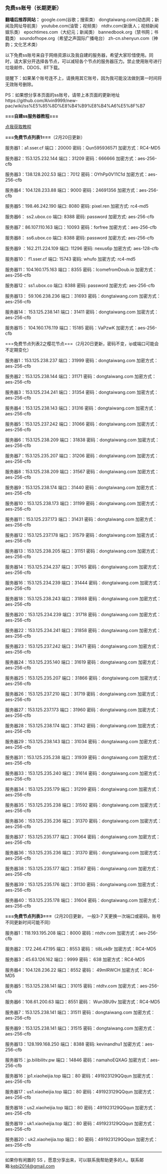 ### 免费ss账号（长期更新）

**翻墙后推荐网站：** google.com(谷歌；搜索类） dongtaiwang.com(动态网；新闻及网址导航类）  youtube.com(油管；视频类）  ntdtv.com(新唐人；视频新闻娱乐类）    epochtimes.com（大纪元；新闻类）   bannedbook.org（禁书网；书籍类）   soundofhope.org（希望之声国际广播电台）
    zh-cn.shenyun.com（神韵；文化艺术类）

以下免费ss账号来自于网络资源以及我自建的服务器，希望大家珍惜使用。同时，请大家分开选择各节点，可以减轻各个节点的服务器压力。禁止使用账号进行垃圾邮件、DDOS、BT下载。

提醒下：如果某个账号连不上，请换用其它账号，因为我可能没法做到第一时间将无效账号删除。

PS：如果想分享本页面的ss账号，请带上本页面的更新地址https://github.com/Alvin9999/new-pac/wiki/ss%E5%85%8D%E8%B4%B9%E8%B4%A6%E5%8F%B7


**===自建ss服务器教程===**

[点我获取教程](https://github.com/Alvin9999/new-pac/wiki/%E8%87%AA%E5%BB%BAss%E6%9C%8D%E5%8A%A1%E5%99%A8%E6%95%99%E7%A8%8B)

**===免费节点列表1===**（2月20日更新）

服务器1：a1.sser.cf 端口：20000 密码：Qun595936571 加密方式：RC4-MD5

服务器2：153.125.232.144  端口：31209  密码：666666 加密方式：aes-256-cfb

服务器3：138.128.202.53  端口：7012  密码：OYhPp0V11C1d 加密方式：aes-256-cfb

服务器4：104.128.233.88 端口：9000 密码：24691356 加密方式：aes-256-cfb

服务器5：198.46.242.190 端口: 8080 密码: pixel.ren 加密方式: rc4-md5

服务器6： ss2.ubox.co 端口: 8388 密码: password 加密方式: aes-256-cfb

服务器7：86.107.110.163  端口：10093 密码：forfree 加密方式：aes-256-cfb

服务器8： ss6.ubox.co 端口: 8388 密码: password 加密方式: aes-256-cfb

服务器9 ：162.211.224.109 端口: 11296 密码: nexus6p 加密方式: aes-128-cfb

服务器10： f1.sser.cf 端口: 15743 密码: whufo  加密方式: rc4-md5

服务器11：104.160.175.163 端口：8355 密码：IcomefromDoub.io  加密方式：aes-256-cfb

服务器12： ss1.ubox.co  端口: 8388 密码: password 加密方式: aes-256-cfb

服务器13： 59.106.238.236 端口：31693 密码：dongtaiwang.com 加密方式：aes-256-cfb

服务器14： 153.125.238.141 端口：31411 密码：dongtaiwang.com 加密方式：aes-256-cfb

服务器15： 104.160.176.119 端口：15185 密码：VaPzwK 加密方式：aes-256-cfb


===免费节点列表2之樱花节点===（2月20日更新，密码不变，ip或端口可能会不定期变化）

服务器1：153.125.238.237 端口：31999 密码：dongtaiwang.com 加密方式：aes-256-cfb

服务器2：153.125.238.144 端口：31171 密码：dongtaiwang.com 加密方式：aes-256-cfb

服务器3：153.125.234.241 端口：31354 密码：dongtaiwang.com 加密方式：aes-256-cfb

服务器4：153.125.238.143 端口：31316 密码：dongtaiwang.com 加密方式：aes-256-cfb

服务器5：153.125.237.242 端口：31066 密码：dongtaiwang.com 加密方式：aes-256-cfb

服务器6：153.125.238.209 端口：31838 密码：dongtaiwang.com 加密方式：aes-256-cfb

服务器7：153.125.235.207 端口：31206 密码：dongtaiwang.com 加密方式：aes-256-cfb

服务器8：153.125.238.209 端口：31567 密码：dongtaiwang.com 加密方式：aes-256-cfb

服务器9：153.125.238.174 端口：31440 密码：dongtaiwang.com 加密方式：aes-256-cfb

服务器10：153.125.238.173 端口：31199 密码：dongtaiwang.com 加密方式：aes-256-cfb

服务器11：153.125.237.173 端口：31431 密码：dongtaiwang.com 加密方式：aes-256-cfb

服务器12：153.125.237.178 端口：31579 密码：dongtaiwang.com 加密方式：aes-256-cfb

服务器13：153.125.238.205 端口：31151 密码：dongtaiwang.com 加密方式：aes-256-cfb

服务器14：153.125.234.237 端口：31765 密码：dongtaiwang.com 加密方式：aes-256-cfb

服务器16：153.125.234.239 端口：31444 密码：dongtaiwang.com 加密方式：aes-256-cfb

服务器18：153.125.238.243 端口：31888 密码：dongtaiwang.com 加密方式：aes-256-cfb

服务器20：153.125.234.239 端口：31718 密码：dongtaiwang.com 加密方式：aes-256-cfb

服务器22：153.125.234.241 端口：31858 密码：dongtaiwang.com 加密方式：aes-256-cfb

服务器23：153.125.237.242 端口：31471 密码：dongtaiwang.com 加密方式：aes-256-cfb

服务器24：153.125.235.140 端口：31619 密码：dongtaiwang.com 加密方式：aes-256-cfb

服务器25：153.125.235.207 端口：31866 密码：dongtaiwang.com 加密方式：aes-256-cfb

服务器26：153.125.237.210 端口：31719 密码：dongtaiwang.com 加密方式：aes-256-cfb

服务器27：153.125.237.173 端口：31960 密码：dongtaiwang.com 加密方式：aes-256-cfb

服务器28：153.125.238.174 端口：31142 密码：dongtaiwang.com 加密方式：aes-256-cfb

服务器29：153.125.238.143 端口：31034 密码：dongtaiwang.com 加密方式：aes-256-cfb

服务器31：153.125.235.238 端口：31939 密码：dongtaiwang.com 加密方式：aes-256-cfb

服务器33：153.125.235.240 端口：31614 密码：dongtaiwang.com 加密方式：aes-256-cfb

服务器34：153.125.235.179 端口：31299 密码：dongtaiwang.com 加密方式：aes-256-cfb

服务器35：153.125.235.238 端口：31592 密码：dongtaiwang.com 加密方式：aes-256-cfb

服务器36：153.125.235.236 端口：31370 密码：dongtaiwang.com 加密方式：aes-256-cfb

服务器37：153.125.235.177 端口：31064 密码：dongtaiwang.com 加密方式：aes-256-cfb

服务器36：153.125.235.236 端口：31370 密码：dongtaiwang.com 加密方式：aes-256-cfb

服务器38：153.125.235.177 端口：31587 密码：dongtaiwang.com 加密方式：aes-256-cfb

服务器39：153.125.235.176 端口：31130 密码：dongtaiwang.com 加密方式：aes-256-cfb

服务器40：153.125.235.178 端口：31604 密码：dongtaiwang.com 加密方式：aes-256-cfb

**===免费节点列表3===**（2月20日更新， 一般3-7 天更换一次端口或密码，账号不同更新时间可能不同）

服务器1：118.193.195.208 端口：8000 密码：ntdtv.com 加密方式：aes-256-cfb

服务器2：172.246.47.195  端口：8553 密码： ti8LokBr 加密方式：RC4-MD5

服务器3：45.63.126.162  端口：9999 密码： 638 加密方式：RC4-MD5

服务器4：104.128.236.22  端口：8552 密码： 49mIRWCH 加密方式：RC4-MD5

服务器5：153.125.238.141 端口：31015 密码：ntdtv.com 加密方式：aes-256-cfb

服务器6：108.61.200.63  端口：8551 密码： Wun3BU9v 加密方式：RC4-MD5

服务器7：153.125.238.141 端口：31511 密码：dongtaiwang.com 加密方式：aes-256-cfb

服务器9：153.125.238.141 端口：31515 密码：dongtaiwang.com 加密方式：aes-256-cfb

服务器13：128.199.168.250 端口：8388  密码: kevinandhu1  加密方式：aes-256-cfb

服务器15：jp.bilibilitv.pw  端口：14846  密码：namahoEQXAG  加密方式：aes-256-cfb

服务器16：jp1.xiaoheijia.top  端口：80  密码：491923129QQqun  加密方式：aes-256-cfb

服务器17：us1.xiaoheijia.top  端口：80  密码：491923129QQqun  加密方式：aes-256-cfb

服务器18：us2.xiaoheijia.top  端口：80  密码：491923129QQqun  加密方式：aes-256-cfb

服务器19：uk1.xiaoheijia.top  端口：80  密码：491923129QQqun  加密方式：aes-256-cfb

服务器20：uk2.xiaoheijia.top  端口：80  密码：491923129QQqun  加密方式：aes-256-cfb


***


如果你有闲置的 SS ，愿意分享出来，可以联系我帮助更多的人。联系邮箱:kebi2014@gmail.com 
